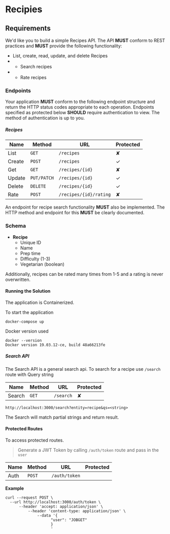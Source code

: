 # Recipies
## Requirements

We'd like you to build a simple Recipes API. The API **MUST** conform to REST
practices and **MUST** provide the following functionality:

- List, create, read, update, and delete Recipes
- - Search recipes
- - Rate recipes

### Endpoints

Your application **MUST** conform to the following endpoint structure and return the HTTP status codes appropriate to each operation. Endpoints specified as protected below **SHOULD** require authentication to view. The method of authentication is up to you.

##### Recipes

| Name   | Method      | URL                    | Protected |
| ---    | ---         | ---                    | ---       |
| List   | `GET`       | `/recipes`             | ✘         |
| Create | `POST`      | `/recipes`             | ✓         |
| Get    | `GET`       | `/recipes/{id}`        | ✘         |
| Update | `PUT/PATCH` | `/recipes/{id}`        | ✓         |
| Delete | `DELETE`    | `/recipes/{id}`        | ✓         |
| Rate   | `POST`      | `/recipes/{id}/rating` | ✘         |

An endpoint for recipe search functionality **MUST** also be implemented. The HTTP method and endpoint for this **MUST** be clearly documented.

### Schema

- **Recipe**
    - Unique ID
    - Name
    - Prep time
    - Difficulty (1-3)
    - Vegetarian (boolean)

Additionally, recipes can be rated many times from 1-5 and a rating is never overwritten.


#### Running the Solution

The application is Containerized.

To start the application

```
docker-compose up

```

Docker version used

```
docker --version
Docker version 19.03.12-ce, build 48a66213fe
```

##### Search API

The Search API is a general search api. To search for a recipe use `/search`
route with Query string

| Name   | Method      | URL                    | Protected |
| ---    | ---         | ---                    | ---       |
| Search | `GET`       | `/search`              | ✘         |

```
http://localhost:3000/search?entity=recipe&qs=<string>
```
The Search will match partial strings and return result.


#### Protected Routes

To access protected routes.
> Generate a JWT Token by calling `/auth/token` route and pass in the `user`


| Name   | Method      | URL                    | Protected |
| ---    | ---         | ---                    | ---       |
| Auth   | `POST`      | `/auth/token`          |           |

**Example**

```
curl --request POST \
  --url http://localhost:3000/auth/token \
	  --header 'accept: application/json' \
		  --header 'content-type: application/json' \
			  --data '{
					"user": "JOBGET"
					}
					'
```


